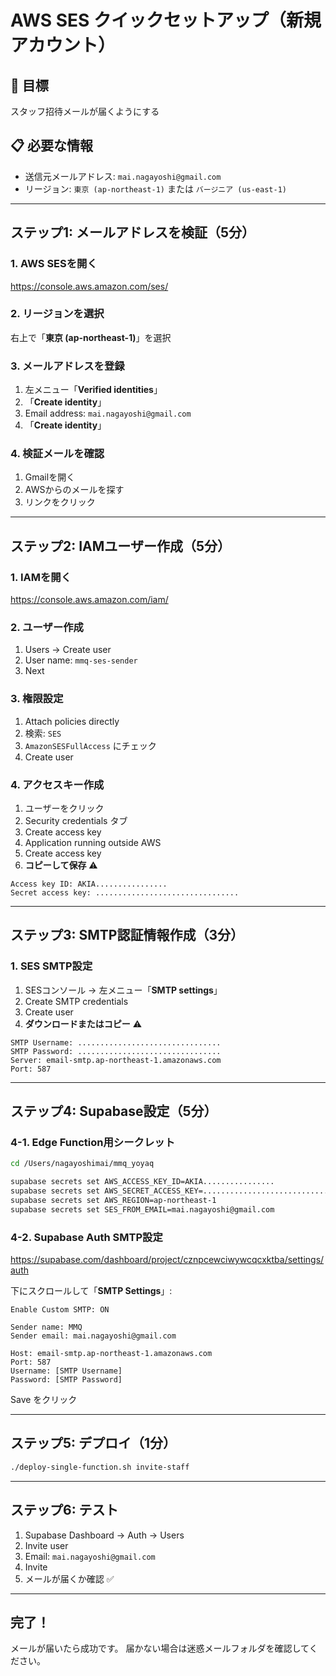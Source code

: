 # AWS SES クイックセットアップ（新規アカウント）

## 🎯 目標
スタッフ招待メールが届くようにする

## 📋 必要な情報
- 送信元メールアドレス: `mai.nagayoshi@gmail.com`
- リージョン: `東京 (ap-northeast-1)` または `バージニア (us-east-1)`

---

## ステップ1: メールアドレスを検証（5分）

### 1. AWS SESを開く
https://console.aws.amazon.com/ses/

### 2. リージョンを選択
右上で「**東京 (ap-northeast-1)**」を選択

### 3. メールアドレスを登録
1. 左メニュー「**Verified identities**」
2. 「**Create identity**」
3. Email address: `mai.nagayoshi@gmail.com`
4. 「**Create identity**」

### 4. 検証メールを確認
1. Gmailを開く
2. AWSからのメールを探す
3. リンクをクリック

---

## ステップ2: IAMユーザー作成（5分）

### 1. IAMを開く
https://console.aws.amazon.com/iam/

### 2. ユーザー作成
1. Users → Create user
2. User name: `mmq-ses-sender`
3. Next

### 3. 権限設定
1. Attach policies directly
2. 検索: `SES`
3. `AmazonSESFullAccess` にチェック
4. Create user

### 4. アクセスキー作成
1. ユーザーをクリック
2. Security credentials タブ
3. Create access key
4. Application running outside AWS
5. Create access key
6. **コピーして保存** ⚠️

```
Access key ID: AKIA................
Secret access key: ................................
```

---

## ステップ3: SMTP認証情報作成（3分）

### 1. SES SMTP設定
1. SESコンソール → 左メニュー「**SMTP settings**」
2. Create SMTP credentials
3. Create user
4. **ダウンロードまたはコピー** ⚠️

```
SMTP Username: ................................
SMTP Password: ................................
Server: email-smtp.ap-northeast-1.amazonaws.com
Port: 587
```

---

## ステップ4: Supabase設定（5分）

### 4-1. Edge Function用シークレット

```bash
cd /Users/nagayoshimai/mmq_yoyaq

supabase secrets set AWS_ACCESS_KEY_ID=AKIA................
supabase secrets set AWS_SECRET_ACCESS_KEY=................................
supabase secrets set AWS_REGION=ap-northeast-1
supabase secrets set SES_FROM_EMAIL=mai.nagayoshi@gmail.com
```

### 4-2. Supabase Auth SMTP設定

https://supabase.com/dashboard/project/cznpcewciwywcqcxktba/settings/auth

下にスクロールして「**SMTP Settings**」:

```
Enable Custom SMTP: ON

Sender name: MMQ
Sender email: mai.nagayoshi@gmail.com

Host: email-smtp.ap-northeast-1.amazonaws.com
Port: 587
Username: [SMTP Username]
Password: [SMTP Password]
```

Save をクリック

---

## ステップ5: デプロイ（1分）

```bash
./deploy-single-function.sh invite-staff
```

---

## ステップ6: テスト

1. Supabase Dashboard → Auth → Users
2. Invite user
3. Email: `mai.nagayoshi@gmail.com`
4. Invite
5. メールが届くか確認 ✅

---

## 完了！

メールが届いたら成功です。
届かない場合は迷惑メールフォルダを確認してください。

